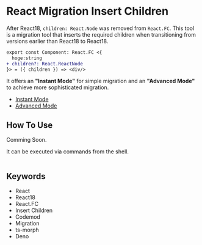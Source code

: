 # React Migration Insert Children

After React18, `children: React.Node` was removed from `React.FC`.
This tool is a migration tool that inserts the required children when transitioning from versions earlier than React18 to React18.

```diff
export const Component: React.FC <{
  hoge:string
+ children?: React.ReactNode
}> = ({ children }) => <div/>
```

It offers an **"Instant Mode"** for simple migration and an **"Advanced Mode"** to achieve more sophisticated migration.

- [Instant Mode](./InstantMode.md)
- [Advanced Mode](./AdvancedMode.md)

## How To Use

Comming Soon.

It can be executed via commands from the shell.

```shell

```

## Keywords

- React
- React18
- React.FC
- Insert Children
- Codemod
- Migration
- ts-morph
- Deno
